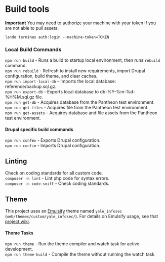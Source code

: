 # Build tools

**Important**
You may need to authorize your machine with your token if you are not able to pull assets.

```
lando terminus auth:login --machine-token=TOKEN
```

### Local Build Commands

`npm run build` - Runs a build to startup local environment, then runs `rebuild` command.\
`npm run rebuild` - Refresh to install new requirements, import Drupal configuration, build theme, and clear caches.\
`npm run import-local-db` - Imports the local database: reference/backup.sql.gz.\
`npm run export-db` - Exports local database to db-%Y-%m-%d-%H%M.sql.gz file.\
`npm run get-db` - Acquires database from the Pantheon test environment. \
`npm run get-files` - Acquires file from the Pantheon test environment. \
`npm run get-assets` - Acquires database and file assets from the Pantheon test environment.

#### Drupal specific build commands

`npm run confex` - Exports Drupal configuration. \
`npm run confim` - Imports Drupal configuration.

## Linting

Check on coding standards for all custom code. \
`composer -n lint` - Lint php code for syntax errors. \
`composer -n code-sniff` - Check coding standards.

## Theme

This project uses an [Emulsify](https://github.com/emulsify-ds/emulsify-drupal) theme named `yale_infosec` (`web/themes/custom/yale_infosec/`). For details on Emulsify usage, see that [project wiki](https://docs.emulsify.info/).

#### Theme Tasks

`npm run theme` - Run the theme compiler and watch task for active development. \
`npm run theme-build` - Compile the theme without running the watch task.
